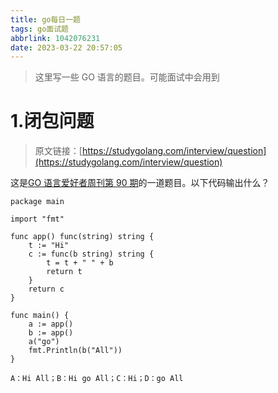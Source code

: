 ```yaml
---
title: go每日一题
tags: go面试题
abbrlink: 1042076231
date: 2023-03-22 20:57:05
---
```


> 这里写一些 GO 语言的题目。可能面试中会用到

# 1.闭包问题

> 原文链接：[https://studygolang.com/interview/question](https://studygolang.com/interview/question)

这是[GO 语言爱好者周刊第 90 期](https://studygolang.com/topics/13470)的一道题目。以下代码输出什么？

```
package main

import "fmt"

func app() func(string) string {
	t := "Hi"
	c := func(b string) string {
		t = t + " " + b
		return t
	}
	return c
}

func main() {
	a := app()
	b := app()
	a("go")
	fmt.Println(b("All"))
}
```

`A：Hi All；B：Hi go All；C：Hi；D：go All`
